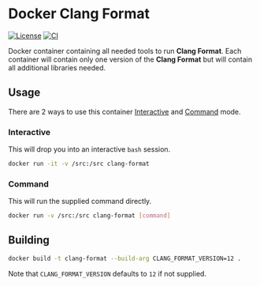 # Docker Clang Format

[![License]](LICENSE)
[![CI][CI Badge]][CI Workflow]

Docker container containing all needed tools to run **Clang Format**. Each
container will contain only one version of the **Clang Format** but will contain
all additional libraries needed.

## Usage

There are 2 ways to use this container [Interactive](#interactive) and
[Command](#command) mode.

### Interactive

This will drop you into an interactive `bash` session.

```bash
docker run -it -v /src:/src clang-format
```

### Command

This will run the supplied command directly.

```bash
docker run -v /src:/src clang-format [command]
```

## Building

```bash
docker build -t clang-format --build-arg CLANG_FORMAT_VERSION=12 .
```

Note that `CLANG_FORMAT_VERSION` defaults to `12` if not supplied.

<!-- external links -->
[License]: https://img.shields.io/github/license/devpow112/docker-clang-format?label=License
[CI Badge]: https://github.com/devpow112/docker-clang-format/actions/workflows/ci.yml/badge.svg?branch=main
[CI Workflow]: https://github.com/devpow112/docker-clang-format/actions/workflows/ci.yml?query=branch%3Amain

